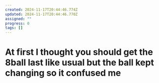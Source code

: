 ```yaml
---
created: 2024-11-17T20:44:46.774Z
updated: 2024-11-17T20:44:46.770Z
assigned: ""
progress: 0
tags: []
---
```


# At first I thought you should get the 8ball last like usual but the ball kept changing so it confused me
